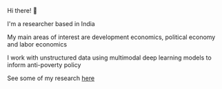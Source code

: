 Hi there! 👋

I'm a researcher based in India

My main areas of interest are  development economics, political economy and labor economics

I work with unstructured data using multimodal deep learning models to inform anti-poverty policy 

See some of my research [here](https://riadutta.github.io/research.html)
<!--
**riadutta/riadutta** is a ✨ _special_ ✨ repository because its `README.md` (this file) appears on your GitHub profile.

Here are some ideas to get you started:

- 🔭 I’m currently working on ...
- 🌱 I’m currently learning ...
- 👯 I’m looking to collaborate on ...
- 🤔 I’m looking for help with ...
- 💬 Ask me about ...
- 📫 How to reach me: ...
- 😄 Pronouns: ...
- ⚡ Fun fact: ...
-->
